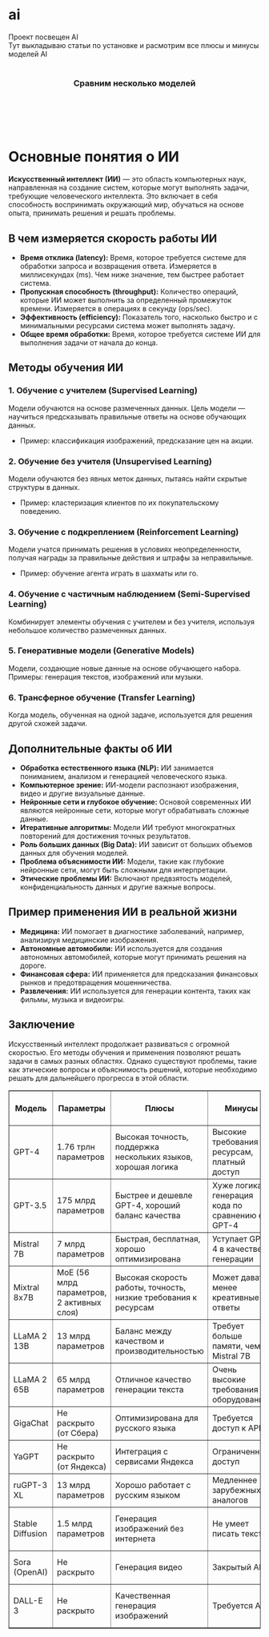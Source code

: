 # ai </br>
Проект посвещен AI </br>
Тут выкладываю статьи по установке и расмотрим все плюсы и минусы моделей AI</br></br>

<center><h3>Сравним несколько моделей </h3></center></br>
<table border="1">
    <tr>
        <th>Модель</th>
        <th>Параметры</th>
        <th>Плюсы</th>
        <th>Минусы</th>
        <th>Генерация изображений</th>
        <th>Генерация видео</th>
        <th>Написание кода</th>
        <th>Работа с документами</th>
        <th>Постановка задач</th>
        <th>Генерация аудио</th>
        <th>Метод обучения</th>
        <th>Скорость работы</th>
        <th>Требуется API</th>
        <th>Работает без интернета</th>
    </tr>
    <tr>
        <td>GPT-4</td>
        <td>1.76 трлн параметров</td>
        <td>Высокая точность, поддержка нескольких языков, хорошая логика</td>
        <td>Высокие требования к ресурсам, платный доступ</td>
        <td>Нет</td>
        <td>Нет</td>
        <td>Да</td>
        <td>Да</td>
        <td>Да</td>
        <td>Нет</td>
        <td>Трансформеры, обучение с учителем</td>
        <td>Высокая (RPS, TPS)</td>
        <td>Да</td>
        <td>Нет</td>
    </tr>
    <tr>
        <td>GPT-3.5</td>
        <td>175 млрд параметров</td>
        <td>Быстрее и дешевле GPT-4, хороший баланс качества</td>
        <td>Хуже логика и генерация кода по сравнению с GPT-4</td>
        <td>Нет</td>
        <td>Нет</td>
        <td>Да</td>
        <td>Да</td>
        <td>Да</td>
        <td>Нет</td>
        <td>Трансформеры, обучение с учителем</td>
        <td>Высокая (RPS, TPS)</td>
        <td>Да</td>
        <td>Нет</td>
    </tr>
    <tr>
        <td>Mistral 7B</td>
        <td>7 млрд параметров</td>
        <td>Быстрая, бесплатная, хорошо оптимизирована</td>
        <td>Уступает GPT-4 в качестве генерации</td>
        <td>Нет</td>
        <td>Нет</td>
        <td>Да</td>
        <td>Да</td>
        <td>Да</td>
        <td>Нет</td>
        <td>Трансформеры, обучение с учителем</td>
        <td>Средняя (TPS)</td>
        <td>Нет</td>
        <td>Да</td>
    </tr>
    <tr>
        <td>Mixtral 8x7B</td>
        <td>MoE (56 млрд параметров, 2 активных слоя)</td>
        <td>Высокая скорость работы, точность, низкие требования к ресурсам</td>
        <td>Может давать менее креативные ответы</td>
        <td>Нет</td>
        <td>Нет</td>
        <td>Да</td>
        <td>Да</td>
        <td>Да</td>
        <td>Нет</td>
        <td>MoE, обучение с учителем</td>
        <td>Высокая (RPS)</td>
        <td>Нет</td>
        <td>Да</td>
    </tr>
    <tr>
        <td>LLaMA 2 13B</td>
        <td>13 млрд параметров</td>
        <td>Баланс между качеством и производительностью</td>
        <td>Требует больше памяти, чем Mistral 7B</td>
        <td>Нет</td>
        <td>Нет</td>
        <td>Да</td>
        <td>Да</td>
        <td>Да</td>
        <td>Нет</td>
        <td>Трансформеры, обучение с учителем</td>
        <td>Средняя (TPS)</td>
        <td>Нет</td>
        <td>Да</td>
    </tr>
    <tr>
        <td>LLaMA 2 65B</td>
        <td>65 млрд параметров</td>
        <td>Отличное качество генерации текста</td>
        <td>Очень высокие требования к оборудованию</td>
        <td>Нет</td>
        <td>Нет</td>
        <td>Да</td>
        <td>Да</td>
        <td>Да</td>
        <td>Нет</td>
        <td>Трансформеры, обучение с учителем</td>
        <td>Низкая (Latency)</td>
        <td>Нет</td>
        <td>Да</td>
    </tr>
    <tr>
        <td>GigaChat</td>
        <td>Не раскрыто (от Сбера)</td>
        <td>Оптимизирована для русского языка</td>
        <td>Требуется доступ к API</td>
        <td>Нет</td>
        <td>Нет</td>
        <td>Да</td>
        <td>Да</td>
        <td>Да</td>
        <td>Нет</td>
        <td>Трансформеры, обучение с учителем</td>
        <td>Средняя (RPS)</td>
        <td>Да</td>
        <td>Нет</td>
    </tr>
    <tr>
        <td>YaGPT</td>
        <td>Не раскрыто (от Яндекса)</td>
        <td>Интеграция с сервисами Яндекса</td>
        <td>Ограниченный доступ</td>
        <td>Нет</td>
        <td>Нет</td>
        <td>Да</td>
        <td>Да</td>
        <td>Да</td>
        <td>Нет</td>
        <td>Трансформеры, обучение с учителем</td>
        <td>Высокая (RPS)</td>
        <td>Да</td>
        <td>Нет</td>
    </tr>
    <tr>
        <td>ruGPT-3 XL</td>
        <td>13 млрд параметров</td>
        <td>Хорошо работает с русским языком</td>
        <td>Медленнее зарубежных аналогов</td>
        <td>Нет</td>
        <td>Нет</td>
        <td>Да</td>
        <td>Да</td>
        <td>Да</td>
        <td>Нет</td>
        <td>Трансформеры, обучение с учителем</td>
        <td>Средняя (TPS)</td>
        <td>Нет</td>
        <td>Да</td>
    </tr>
    <tr>
        <td>Stable Diffusion</td>
        <td>1.5 млрд параметров</td>
        <td>Генерация изображений без интернета</td>
        <td>Не умеет писать текст</td>
        <td>Да</td>
        <td>Нет</td>
        <td>Нет</td>
        <td>Нет</td>
        <td>Нет</td>
        <td>Да</td>
        <td>Генеративные модели, обучение без учителя</td>
        <td>Средняя (TPS)</td>
        <td>Нет</td>
        <td>Да</td>
    </tr>
    <tr>
        <td>Sora (OpenAI)</td>
        <td>Не раскрыто</td>
        <td>Генерация видео</td>
        <td>Закрытый API</td>
        <td>Нет</td>
        <td>Да</td>
        <td>Нет</td>
        <td>Нет</td>
        <td>Да</td>
        <td>Нет</td>
        <td>Трансформеры, обучение с учителем</td>
        <td>Средняя (TPS)</td>
        <td>Да</td>
        <td>Нет</td>
    </tr>
    <tr>
        <td>DALL-E 3</td>
        <td>Не раскрыто</td>
        <td>Качественная генерация изображений</td>
        <td>Требуется API</td>
        <td>Да</td>
        <td>Нет</td>
        <td>Нет</td>
        <td>Нет</td>
        <td>Нет</td>
        <td>Нет</td>
        <td>Генеративные модели, обучение без учителя</td>



</br></br>




<h1>Основные понятия о ИИ</h1>

<p><strong>Искусственный интеллект (ИИ)</strong> — это область компьютерных наук, направленная на создание систем, которые могут выполнять задачи, требующие человеческого интеллекта. Это включает в себя способность воспринимать окружающий мир, обучаться на основе опыта, принимать решения и решать проблемы.</p>

<h2>В чем измеряется скорость работы ИИ</h2>
<ul>
    <li><strong>Время отклика (latency):</strong> Время, которое требуется системе для обработки запроса и возвращения ответа. Измеряется в миллисекундах (ms). Чем ниже значение, тем быстрее работает система.</li>
    <li><strong>Пропускная способность (throughput):</strong> Количество операций, которые ИИ может выполнить за определенный промежуток времени. Измеряется в операциях в секунду (ops/sec).</li>
    <li><strong>Эффективность (efficiency):</strong> Показатель того, насколько быстро и с минимальными ресурсами система может выполнять задачу.</li>
    <li><strong>Общее время обработки:</strong> Время, которое требуется системе ИИ для выполнения задачи от начала до конца.</li>
</ul>

<h2>Методы обучения ИИ</h2>
<h3>1. Обучение с учителем (Supervised Learning)</h3>
<p>Модели обучаются на основе размеченных данных. Цель модели — научиться предсказывать правильные ответы на основе обучающих данных.</p>
<ul>
    <li>Пример: классификация изображений, предсказание цен на акции.</li>
</ul>

<h3>2. Обучение без учителя (Unsupervised Learning)</h3>
<p>Модели обучаются без явных меток данных, пытаясь найти скрытые структуры в данных.</p>
<ul>
    <li>Пример: кластеризация клиентов по их покупательскому поведению.</li>
</ul>

<h3>3. Обучение с подкреплением (Reinforcement Learning)</h3>
<p>Модели учатся принимать решения в условиях неопределенности, получая награды за правильные действия и штрафы за неправильные.</p>
<ul>
    <li>Пример: обучение агента играть в шахматы или го.</li>
</ul>

<h3>4. Обучение с частичным наблюдением (Semi-Supervised Learning)</h3>
<p>Комбинирует элементы обучения с учителем и без учителя, используя небольшое количество размеченных данных.</p>

<h3>5. Генеративные модели (Generative Models)</h3>
<p>Модели, создающие новые данные на основе обучающего набора. Примеры: генерация текстов, изображений или музыки.</p>

<h3>6. Трансферное обучение (Transfer Learning)</h3>
<p>Когда модель, обученная на одной задаче, используется для решения другой схожей задачи.</p>

<h2>Дополнительные факты об ИИ</h2>
<ul>
    <li><strong>Обработка естественного языка (NLP):</strong> ИИ занимается пониманием, анализом и генерацией человеческого языка.</li>
    <li><strong>Компьютерное зрение:</strong> ИИ-модели распознают изображения, видео и другие визуальные данные.</li>
    <li><strong>Нейронные сети и глубокое обучение:</strong> Основой современных ИИ являются нейронные сети, которые могут обрабатывать сложные данные.</li>
    <li><strong>Итеративные алгоритмы:</strong> Модели ИИ требуют многократных повторений для достижения точных результатов.</li>
    <li><strong>Роль больших данных (Big Data):</strong> ИИ зависит от больших объемов данных для обучения моделей.</li>
    <li><strong>Проблема объяснимости ИИ:</strong> Модели, такие как глубокие нейронные сети, могут быть сложными для интерпретации.</li>
    <li><strong>Этические проблемы ИИ:</strong> Включают предвзятость моделей, конфиденциальность данных и другие важные вопросы.</li>
</ul>

<h2>Пример применения ИИ в реальной жизни</h2>
<ul>
    <li><strong>Медицина:</strong> ИИ помогает в диагностике заболеваний, например, анализируя медицинские изображения.</li>
    <li><strong>Автономные автомобили:</strong> ИИ используется для создания автономных автомобилей, которые могут принимать решения на дороге.</li>
    <li><strong>Финансовая сфера:</strong> ИИ применяется для предсказания финансовых рынков и предотвращения мошенничества.</li>
    <li><strong>Развлечения:</strong> ИИ используется для генерации контента, таких как фильмы, музыка и видеоигры.</li>
</ul>

<h2>Заключение</h2>
<p>Искусственный интеллект продолжает развиваться с огромной скоростью. Его методы обучения и применения позволяют решать задачи в самых разных областях. Однако существуют проблемы, такие как этические вопросы и объяснимость решений, которые необходимо решать для дальнейшего прогресса в этой области.</p>

</body>
</html>

